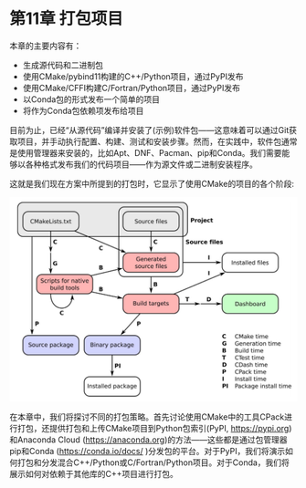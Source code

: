 # 第11章 打包项目

本章的主要内容有：

* 生成源代码和二进制包
* 使用CMake/pybind11构建的C++/Python项目，通过PyPI发布
* 使用CMake/CFFI构建C/Fortran/Python项目，通过PyPI发布
* 以Conda包的形式发布一个简单的项目
* 将作为Conda包依赖项发布给项目

目前为止，已经“从源代码”编译并安装了(示例)软件包——这意味着可以通过Git获取项目，并手动执行配置、构建、测试和安装步骤。然而，在实践中，软件包通常是使用管理器来安装的，比如Apt、DNF、Pacman、pip和Conda。我们需要能够以各种格式发布我们的代码项目——作为源文件或二进制安装程序。

这就是我们现在方案中所提到的打包时，它显示了使用CMake的项目的各个阶段:

![](../../images/preface/2.png)

在本章中，我们将探讨不同的打包策略。首先讨论使用CMake中的工具CPack进行打包，还提供打包和上传CMake项目到Python包索引(PyPI, https://pypi.org)和Anaconda Cloud (https://anaconda.org)的方法——这些都是通过包管理器pip和Conda (https://conda.io/docs/ )分发包的平台。对于PyPI，我们将演示如何打包和分发混合C++/Python或C/Fortran/Python项目。对于Conda，我们将展示如何对依赖于其他库的C++项目进行打包。

